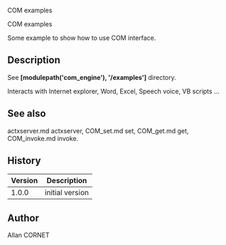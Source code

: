


COM examples


COM examples

Some example to show how to use COM interface.

## Description


  <p>See <b>[modulepath('com_engine'), '/examples']</b> directory.</p>
  <p>Interacts with Internet explorer, Word, Excel, Speech voice, VB scripts ...</p>


## See also

actxserver.md actxserver, COM_set.md set, COM_get.md get, COM_invoke.md invoke.
## History

|Version|Description|
|------|------|
|1.0.0|initial version|


## Author

Allan CORNET



